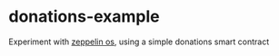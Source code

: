 # donations-example

Experiment with [zeppelin os](https://zeppelinos.org/), using a simple donations smart contract
